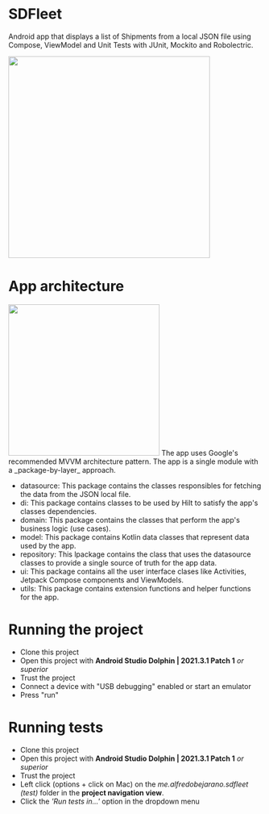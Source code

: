 # SDFleet
Android app that displays a list of Shipments from a local JSON file using Compose, ViewModel and Unit Tests with JUnit, Mockito and Robolectric.

<img src="https://user-images.githubusercontent.com/8674414/208271751-ed1120e9-ab22-40c5-af81-1eed37265fd2.png" width="400" />

# App architecture
<img src="https://user-images.githubusercontent.com/8674414/208271967-51405fcb-25ce-4a07-bd98-e45e4a670dc6.png" width="300" />
The app uses Google's recommended MVVM architecture pattern. The app is a single module with a _package-by-layer_ approach.

- datasource: This package contains the classes responsibles for fetching the data from the JSON local file.
- di: This package contains classes to be used by Hilt to satisfy the app's classes dependencies.
- domain: This package contains the classes that perform the app's business logic (use cases).
- model: This package contains Kotlin data classes that represent data used by the app.
- repository: This lpackage contains the class that uses the datasource classes to provide a single source of truth for the app data.
- ui: This package contains all the user interface clases like Activities, Jetpack Compose components and ViewModels.
- utils: This package contains extension functions and helper functions for the app.

# Running the project

- Clone this project
- Open this project with **Android Studio Dolphin | 2021.3.1 Patch 1** _or superior_
- Trust the project
- Connect a device with "USB debugging" enabled or start an emulator
- Press "run"

# Running tests
- Clone this project
- Open this project with **Android Studio Dolphin | 2021.3.1 Patch 1** _or superior_
- Trust the project
- Left click (options + click on Mac) on the _me.alfredobejarano.sdfleet (test)_ folder in the **project navigation view**.
- Click the _'Run tests in...'_ option in the dropdown menu
